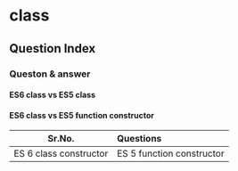 # class

## Question Index

### Queston & answer

#### ES6 class vs ES5 class

#### ES6 class vs ES5 function constructor

| Sr.No. | Questions |
| :---: | :--- |
| ES 6 class constructor | ES 5 function constructor |
